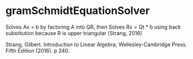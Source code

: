 # gramSchmidtEquationSolver
Solves Ax = b by factoring A into QR, then
Solves Rx = Qt * b using back substitution
because R is upper triangular (Strang, 2016)

Strang, Gilbert. Introduction to Linear Algebra, Wellesley-Cambridge Press. Fifth Edition (2016). p 240.
